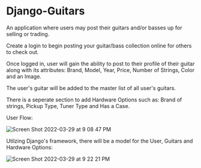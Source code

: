 # Django-Guitars

An application where users may post their guitars and/or basses up for selling or trading.

Create a login to begin posting your guitar/bass collection online for others to check out.

Once logged in, user will gain the ability to post to their profile of 
their guitar along with its attributes: 
Brand, Model, Year, Price, Number of Strings, Color and an Image.

The user's guitar will be added to the master list of all user's guitars.

There is a seperate section to add Hardware Options such as:
Brand of strings, Pickup Type, Tuner Type and Has a Case.

User Flow:

![Screen Shot 2022-03-29 at 9 08 47 PM](https://user-images.githubusercontent.com/91999893/160749557-245d7161-c467-42ad-a2e1-7dbec2b39c5c.png)


Utilzing Django's framework, there will be a model for the User, Guitars and Hardware Options:

![Screen Shot 2022-03-29 at 9 22 21 PM](https://user-images.githubusercontent.com/91999893/160750895-1242c5d6-051a-4a64-b3b8-7582b684579b.png)
